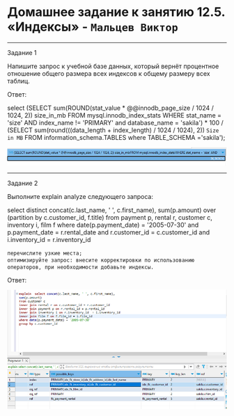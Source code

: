 # Домашнее задание к занятию 12.5. «Индексы» - `Мальцев Виктор`

---

Задание 1

Напишите запрос к учебной базе данных, 
который вернёт процентное отношение общего размера всех индексов к общему размеру всех таблиц.

Ответ:

select 
(SELECT 
sum(ROUND(stat_value * @@innodb_page_size / 1024 / 1024, 2)) size_in_mb
FROM mysql.innodb_index_stats
WHERE stat_name = 'size' AND index_name != 'PRIMARY' and database_name = 'sakila') * 100 /
(SELECT 
     sum(round(((data_length + index_length) / 1024 / 1024), 2)) `Size in MB` 
FROM information_schema.TABLES where TABLE_SCHEMA ='sakila');


![alt text](https://github.com/vmmaltsev/screenshot2/blob/main/Screenshot_30.png)

---

Задание 2

Выполните explain analyze следующего запроса:

select distinct concat(c.last_name, ' ', c.first_name), sum(p.amount) over (partition by c.customer_id, f.title)
from payment p, rental r, customer c, inventory i, film f
where date(p.payment_date) = '2005-07-30' and p.payment_date = r.rental_date and r.customer_id = c.customer_id and i.inventory_id = r.inventory_id

    перечислите узкие места;
    оптимизируйте запрос: внесите корректировки по использованию операторов, при необходимости добавьте индексы.


Ответ:

![1](https://github.com/vmmaltsev/screenshot2/blob/main/Screenshot_37.png)









